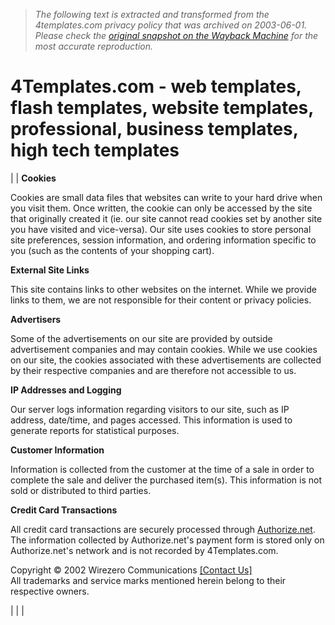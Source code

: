 > *The following text is extracted and transformed from the 4templates.com privacy policy that was archived on 2003-06-01. Please check the [original snapshot on the Wayback Machine](https://web.archive.org/web/20030601104038id_/http%3A//www.4templates.com/index.php%3F_p%3Dps) for the most accurate reproduction.*

# 4Templates.com - web templates, flash templates, website templates, professional, business templates, high tech templates

|  |  **Cookies**

Cookies are small data files that websites can write to your hard drive when you visit them. Once written, the cookie can only be accessed by the site that originally created it (ie. our site cannot read cookies set by another site you have visited and vice-versa). Our site uses cookies to store personal site preferences, session information, and ordering information specific to you (such as the contents of your shopping cart). 

**External Site Links**

This site contains links to other websites on the internet. While we provide links to them, we are not responsible for their content or privacy policies. 

**Advertisers**

Some of the advertisements on our site are provided by outside advertisement companies and may contain cookies. While we use cookies on our site, the cookies associated with these advertisements are collected by their respective companies and are therefore not accessible to us. 

**IP Addresses and Logging**

Our server logs information regarding visitors to our site, such as IP address, date/time, and pages accessed. This information is used to generate reports for statistical purposes. 

**Customer Information**

Information is collected from the customer at the time of a sale in order to complete the sale and deliver the purchased item(s). This information is not sold or distributed to third parties. 

**Credit Card Transactions**

All credit card transactions are securely processed through [Authorize.net](http://www.authorize.net/). The information collected by Authorize.net's payment form is stored only on Authorize.net's network and is not recorded by 4Templates.com. 

Copyright © 2002 Wirezero Communications [[Contact Us]](http://www.4templates.com/index.php?_p=contact&who=2)  
All trademarks and service marks mentioned herein belong to their respective owners. 

|  |  | 
